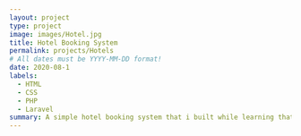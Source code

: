 ```yaml
---
layout: project
type: project
image: images/Hotel.jpg
title: Hotel Booking System
permalink: projects/Hotels
# All dates must be YYYY-MM-DD format!
date: 2020-08-1
labels:
  - HTML
  - CSS
  - PHP
  - Laravel
summary: A simple hotel booking system that i built while learning that allows you to CRUD clients and reservations. 
---
```


